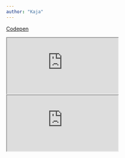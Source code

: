 ```yaml
---
author: "Kaja"
---
```


[Codepen](https://codepen.io/kajawetzel/pen/wvVEVba?editors=1100)

<iframe class="img" src="https://raw.githubusercontent.com/kajawetzel/submissions/refs/heads/main/04/04-1.png?token=GHSAT0AAAAAAC2EDOHSSF5YV7NCD4A2M3NGZZM2ONQ">
</iframe>

<iframe class="img" src="https://raw.githubusercontent.com/kajawetzel/submissions/refs/heads/main/04/04-2.png?token=GHSAT0AAAAAAC2EDOHSFJXZTUXQQ4MKL2S6ZZM2PPA">
</iframe>

